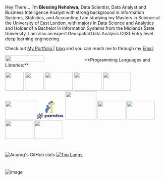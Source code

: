 Hey There...
I'm **Blessing Nehohwa**, Data Scientist, Data Analyst and Business Intelligence Analyst with strong background in Information Systems, Statistics, and Accounting.I am studying my Masters in Science at the University of East London, with majors in Data Science and Analytics and Holder of a Bachelor in Information Systems from the  Midlands State University. I am  also an expert Geospatial Data Analysis (GIS).Entry level deep learning engineering.

Check out [My Portfolio ](https://BlessingNehohwa.github.io/) | [blog](https://BlessingNehohwa.github.io/Personal-Blog/) and you can reach me to through my [Email](nehohwablessing@gmail.com)
&nbsp;

<img src="https://user-images.githubusercontent.com/82777016/189126432-5f8467e5-b13b-40ec-a103-fa1c55162da9.gif" width="50%" height="50%">  
**Programming Languages and Libraries:**

<img src="https://user-images.githubusercontent.com/82777016/189127291-492e7117-b84d-49a0-81c4-d45a22c8ec6d.png" width="60" height="60"> <img src="https://upload.wikimedia.org/wikipedia/commons/thumb/3/38/Jupyter_logo.svg/800px-Jupyter_logo.svg.png" width="60" height="60"> <img src="https://images.techhive.com/images/article/2017/01/r_programming_language_abstract_programming_background_thinkstock_3x2_1200x800-100703503-large.jpg?" width="90" height="60">    <img src="https://i0.wp.com/www.complexsql.com/wp-content/uploads/2017/01/sql-logo.jpg?fit=300%2C225&ssl=1" width="90" height="60">    <img src="https://user-images.githubusercontent.com/1217238/65354639-dd928f80-dba4-11e9-833b-bc3e8c6a737d.png" width="90" height="60">   <img src="https://upload.wikimedia.org/wikipedia/fr/thumb/3/37/Logo_Matplotlib.svg/810px-Logo_Matplotlib.svg.png?20140122140654" width="100" height="60"><img src="https://raw.githubusercontent.com/earthinversion/earthinversion-images/main/images/pandas-python.png" width="90" height="60"> <img src="https://camo.githubusercontent.com/aeb4f612bd9b40d81c62fcbebd6db44a5d4344b8b962be0138817e18c9c06963/68747470733a2f2f7777772e74656e736f72666c6f772e6f72672f696d616765732f74665f6c6f676f5f686f72697a6f6e74616c2e706e67" width="100" height="90"> <img src="https://upload.wikimedia.org/wikipedia/commons/thumb/0/05/Scikit_learn_logo_small.svg/1200px-Scikit_learn_logo_small.svg.png" width="90" height="60"> <img src="https://allcode.com/wp-content/uploads/2022/09/klarna-signs-deal-with-aws-1575354413.png" width="90" height="60"> <img src="https://www.pei.com/wp-content/uploads/2016/08/maxresdefaultreduced.jpg " width="90" height="60">  <img src="https://miro.medium.com/max/828/1*6sV-YTdpob36egPM-yXGXA.png" width="90" height="60">

#

<p >



  
![Anurag's GitHub stats](https://github-readme-stats.vercel.app/api?username=BlessingNehohwa&show_icons=true&theme=great-gatsby)    [![Top Langs](https://github-readme-stats.vercel.app/api/top-langs/?username=BlessingNehohwa&langs_count=8)](https://github.com/BlessingNehohwa/github-readme-stats)
  
  
</p>


#

<p align="left">
<img src="https://komarev.com/ghpvc/?username=Blessingnehohwa&color=blue" alt="image" />
 </p>




